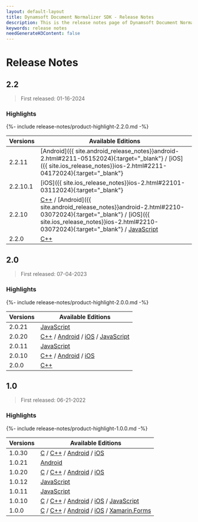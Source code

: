 ```yaml
---
layout: default-layout
title: Dynamsoft Document Normalizer SDK - Release Notes
description: This is the release notes page of Dynamsoft Document Normalizer.
keywords: release notes
needGenerateH3Content: false
---
```


# Release Notes

## 2.2

> First released: 01-16-2024

### Highlights

{%- include release-notes/product-highlight-2.2.0.md -%}


| Versions | Available Editions |
| -------- | ------------------ |
| 2.2.11    | [Android]({{ site.android_release_notes}}android-2.html#2211-05152024){:target="_blank"} / [iOS]({{ site.ios_release_notes}}ios-2.html#2211-04172024){:target="_blank"} |
| 2.2.10.1    | [iOS]({{ site.ios_release_notes}}ios-2.html#22101-03112024){:target="_blank"} |
| 2.2.10    | <a target="_blank" href="{{ site.cpp_release_notes}}cpp-2.html#2210-03012024" class="otherLinkColour refreshLink">C++</a> / [Android]({{ site.android_release_notes}}android-2.html#2210-03072024){:target="_blank"} / [iOS]({{ site.ios_release_notes}}ios-2.html#2210-03072024){:target="_blank"} / <a target="_blank" href="{{ site.js_release_notes}}javascript-2.html#2210-04092024" class="otherLinkColour refreshLink">JavaScript</a> |
| 2.2.0    | <a target="_blank" href="{{ site.cpp_release_notes}}cpp-2.html#220-01162024" class="otherLinkColour refreshLink">C++</a> |

## 2.0

> First released: 07-04-2023

### Highlights

{%- include release-notes/product-highlight-2.0.0.md -%}

| Versions | Available Editions |
| -------- | ------------------ |
| 2.0.21   | <a target="_blank" href="{{ site.js_release_notes}}javascript-2.html#2021-01192024" class="otherLinkColour refreshLink">JavaScript</a> |
| 2.0.20   | <a target="_blank" href="{{ site.cpp_release_notes}}cpp-2.html#2020-10262023" class="otherLinkColour refreshLink">C++</a> / <a target="_blank" href="{{ site.android_release_notes}}android-2.html#2020-12122023" class="otherLinkColour refreshLink">Android</a> / <a target="_blank" href="{{ site.ios_release_notes}}ios-2.html#2020-12122023" class="otherLinkColour refreshLink">iOS</a> / <a target="_blank" href="{{ site.js_release_notes}}javascript-2.html#2020-01112024" class="otherLinkColour refreshLink">JavaScript</a> |
| 2.0.11   | <a target="_blank" href="{{ site.js_release_notes}}javascript-2.html#2011-08242023" class="otherLinkColour refreshLink">JavaScript</a> |
| 2.0.10   | <a target="_blank" href="{{ site.cpp_release_notes}}cpp-2.html#2010-08082023" class="otherLinkColour refreshLink">C++</a> / <a target="_blank" href="{{ site.android_release_notes}}android-2.html#2010-08102023" class="otherLinkColour refreshLink">Android</a> / <a target="_blank" href="{{ site.ios_release_notes}}ios-2.html#2010-08102023" class="otherLinkColour refreshLink">iOS</a>|
| 2.0.0    | <a target="_blank" href="{{ site.cpp_release_notes}}cpp-2.html#200-07042023" class="otherLinkColour refreshLink">C++</a> |

## 1.0

> First released: 06-21-2022

### Highlights

{%- include release-notes/product-highlight-1.0.0.md -%}

| Versions | Available Editions |
| -------- | ------------------ |
| 1.0.30   | <a target="_blank" href="{{ site.c_release_notes}}c-1.html#1030-06072023" class="otherLinkColour refreshLink">C</a> / <a target="_blank" href="{{ site.cpp_release_notes}}cpp-1.html#1030-06072023" class="otherLinkColour refreshLink">C++</a> / <a target="_blank" href="{{ site.android_release_notes }}android-1.html#1030-06072023" class="otherLinkColour refreshLink">Android</a> / <a target="_blank" href="{{ site.ios_release_notes }}ios-1.html#1030-06072023" class="otherLinkColour refreshLink">iOS</a> |
| 1.0.21   | <a target="_blank" href="{{ site.android_release_notes }}android-1.html#1021-02152023" class="otherLinkColour refreshLink">Android</a> |
| 1.0.20   | <a target="_blank" href="{{ site.c_release_notes}}c-1.html#1020-02022023" class="otherLinkColour refreshLink">C</a> / <a target="_blank" href="{{ site.cpp_release_notes}}cpp-1.html#1020-02022023" class="otherLinkColour refreshLink">C++</a> / <a target="_blank" href="{{ site.android_release_notes }}android-1.html#1020-02022023" class="otherLinkColour refreshLink">Android</a> / <a target="_blank" href="{{ site.ios_release_notes }}ios-1.html#1020-02022023" class="otherLinkColour refreshLink">iOS</a> |
| 1.0.12   | <a target="_blank" href="{{ site.js_release_notes }}javascript-1.html#1012-01052023" class="otherLinkColour refreshLink">JavaScript</a> |
| 1.0.11   | <a target="_blank" href="{{ site.js_release_notes }}javascript-1.html#1011-11302022" class="otherLinkColour refreshLink">JavaScript</a> |
| 1.0.10   | <a target="_blank" href="{{ site.c_release_notes}}c-1.html#1010-09292022" class="otherLinkColour refreshLink">C</a> / <a target="_blank" href="{{ site.cpp_release_notes}}cpp-1.html#1010-09292022" class="otherLinkColour refreshLink">C++</a> / <a target="_blank" href="{{ site.android_release_notes }}android-1.html#1010-09292022" class="otherLinkColour refreshLink">Android</a> / <a target="_blank" href="{{ site.ios_release_notes }}ios-1.html#1010-09292022" class="otherLinkColour refreshLink">iOS</a> / <a target="_blank" href="{{ site.js_release_notes }}javascript-1.html#1010-11042022" class="otherLinkColour refreshLink">JavaScript</a> |
| 1.0.0    | <a target="_blank" href="{{ site.c_release_notes}}c-1.html#100-06212022" class="otherLinkColour refreshLink">C</a> / <a target="_blank" href="{{ site.cpp_release_notes}}cpp-1.html#100-06212022" class="otherLinkColour refreshLink">C++</a> / <a target="_blank" href="{{ site.android_release_notes }}android-1.html#100-06212022" class="otherLinkColour refreshLink">Android</a> / <a target="_blank" href="{{ site.ios_release_notes }}ios-1.html#100-06212022" class="otherLinkColour refreshLink">iOS</a> / <a target="_blank" href="{{ site.xamarin_release_notes }}xamarin-1.html#100-10282022" class="otherLinkColour refreshLink">Xamarin.Forms</a> |
